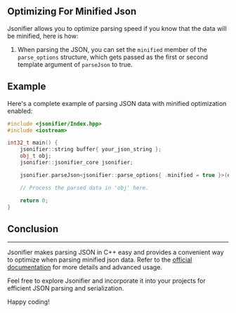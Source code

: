 ## Optimizing For Minified Json

Jsonifier allows you to optimize parsing speed if you know that the data will be minified, here is how:

1. When parsing the JSON, you can set the `minified` member of the `parse_options` structure, which gets passed as the first or second template argument of `parseJson` to true.

## Example

Here's a complete example of parsing JSON data with minified optimization enabled:

```cpp
#include <jsonifier/Index.hpp>
#include <iostream>

int32_t main() {
    jsonifier::string buffer{ your_json_string };
    obj_t obj;
    jsonifier::jsonifier_core jsonifier;

    jsonifier.parseJson<jsonifier::parse_options{ .minified = true }>(obj, buffer);

    // Process the parsed data in 'obj' here.

    return 0;
}
```

## Conclusion
----
Jsonifier makes parsing JSON in C++ easy and provides a convenient way to optimize when parsing minified json data. Refer to the [official documentation](https://github.com/RealTimeChris/jsonifier) for more details and advanced usage.

Feel free to explore Jsonifier and incorporate it into your projects for efficient JSON parsing and serialization.

Happy coding!
